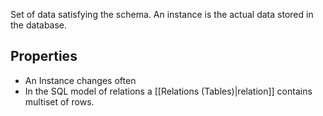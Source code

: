 Set of data satisfying the schema. An instance is the actual data stored in the database.

## Properties
- An Instance changes often
- In the SQL model of relations a [[Relations (Tables)|relation]] contains multiset of rows.

